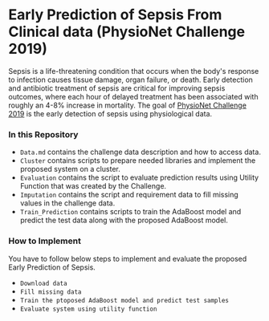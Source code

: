# Early Prediction of Sepsis From Clinical data (PhysioNet Challenge 2019)

Sepsis is a life-threatening condition that occurs when the body's response to infection causes tissue damage, organ failure, or death. Early detection and antibiotic treatment of sepsis are critical for improving sepsis outcomes, where each hour of delayed treatment has been associated with roughly an 4-8% increase in mortality.
The goal of [PhysioNet Challenge 2019](https://physionet.org/content/challenge-2019/1.0.0/) is the early detection of sepsis using physiological data.

### In this Repository

- `Data.md` contains the challenge data description and how to access data.  
- `Cluster` contains scripts to prepare needed libraries and implement the proposed system on a cluster. 
- `Evaluation` contains the script to evaluate prediction results using Utility Function that was created by the Challenge. 
- `Imputation` contains the script and requirement data to fill missing values in the challenge data. 
- `Train_Prediction` contains scripts to train the AdaBoost model and predict the test data along with the proposed AdaBoost model.

### How to Implement

You have to follow below steps to implement and evaluate the proposed Early Prediction of Sepsis.

  - `Download data`
  - `Fill missing data`
  - `Train the ptoposed AdaBoost model and predict test samples`
  - `Evaluate system using utility function`
